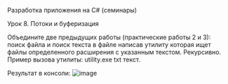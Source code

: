 Разработка приложения на C# (семинары)

Урок 8. Потоки и буферизация

Объедините две предыдущих работы (практические работы 2 и 3):
поиск файла и поиск текста в файле написав утилиту которая ищет файлы определенного расширения с указанным текстом.
Рекурсивно. Пример вызова утилиты: utility.exe txt текст.

Результат в консоли:
![image](https://github.com/SlavamirMartynkin/ConsoleApp10/assets/129394288/ed2d1525-d110-4d33-a1fd-97ef4de386e1)
